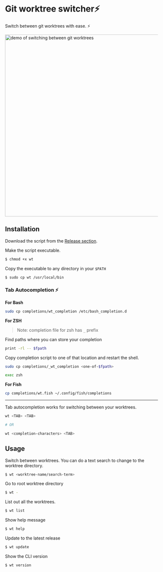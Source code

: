 # Git worktree switcher:zap:
Switch between git worktrees with ease. :zap:

<img src = "https://i.imgur.com/nPdneDT.gif" width="600" alt="demo of switching between git worktrees" />

## Installation
Download the script from the [Release section](https://github.com/yankeexe/git-worktree-switcher/releases).

Make the script executable.

```bash
$ chmod +x wt
```

Copy the executable to any directory in your `$PATH`

```bash
$ sudo cp wt /usr/local/bin
```

### Tab Autocompletion :zap:

**For Bash**
```bash
sudo cp completions/wt_completion /etc/bash_completion.d
```

**For ZSH**
> Note: completion file for zsh has `_` prefix


Find paths where you can store your completion
```bash
print -rl -- $fpath
```

Copy completion script to one of that location and restart the shell.

```bash
sudo cp completions/_wt_completion <one-of-$fpath>

exec zsh
```

**For Fish**
```bash
cp completions/wt.fish ~/.config/fish/completions
```
---
Tab autocompletion works for switching between your worktrees.
```bash
wt <TAB> <TAB>

# OR

wt <completion-characters> <TAB>
```

## Usage
Switch between worktrees.
You can do a text search to change to the worktree directory.

```bash
$ wt <worktree-name/search-term>
```

Go to root worktree directory

```bash
$ wt -
```

List out all the worktrees.

```bash
$ wt list
```

Show help message

```bash
$ wt help
```

Update to the latest release

```bash
$ wt update
```

Show the CLI version

```bash
$ wt version
```

